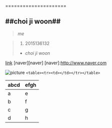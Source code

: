 =====================

##choi ji woon##
---------------------

>*me*

> 1. 2015136132
> - *choi ji woon*

[link](http://www.naver.com)
[naver][naver]
[naver]:http://www.naver.com

![picture](http://koreatech.ac.kr/kut_logo.gif)
`<table><tr><td></td></tr></table>`

abcd|efgh
----|----
a|e
b|f
c|g
d|h
